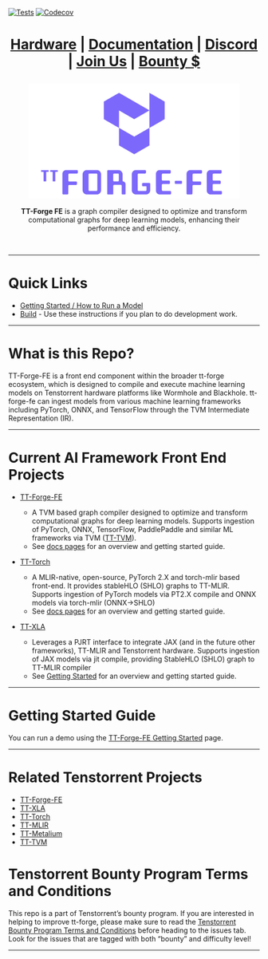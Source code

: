[![Tests][tests badge]][tests]
[![Codecov][codecov badge]][codecov]

<div align="center">

<h1>

[Hardware](https://tenstorrent.com/cards/) | [Documentation](https://docs.tenstorrent.com/tt-forge-fe/) | [Discord](https://discord.gg/tenstorrent) | [Join Us](https://boards.greenhouse.io/tenstorrent?gh_src=22e462047us) | [Bounty $](https://github.com/tenstorrent/tt-forge-fe/issues?q=is%3Aissue%20state%3Aopen%20label%3Abounty)

</h1>

<img src="./docs/src/imgs/tt_refresh_forge-fe_w_logo_purple.png" alt="ttnn logo" height="230"/>

<br>

**TT-Forge FE** is a graph compiler designed to optimize and transform computational graphs for deep learning models, enhancing their performance and efficiency.

</div>

<br>

-----
# Quick Links
- [Getting Started / How to Run a Model](docs/src/getting_started.md)
- [Build](docs/src/getting_started_build_from_source.md) - Use these instructions if you plan to do development work.

-----
# What is this Repo?

TT-Forge-FE is a front end component within the broader tt-forge ecosystem, which is designed to compile and execute machine learning models on Tenstorrent hardware platforms like Wormhole and Blackhole. tt-forge-fe can ingest models from various machine learning frameworks including PyTorch, ONNX, and TensorFlow through the TVM Intermediate Representation (IR).

-----
# Current AI Framework Front End Projects
- [TT-Forge-FE](https://github.com/tenstorrent/tt-forge-fe)
  - A TVM based graph compiler designed to optimize and transform computational graphs for deep learning models. Supports ingestion of PyTorch, ONNX, TensorFlow, PaddlePaddle and similar ML frameworks via TVM ([TT-TVM](https://github.com/tenstorrent/tt-tvm)).
  - See [docs pages](https://docs.tenstorrent.com/tt-forge-fe/getting-started.html) for an overview and getting started guide.

- [TT-Torch](https://github.com/tenstorrent/tt-torch)

  - A MLIR-native, open-source, PyTorch 2.X and torch-mlir based front-end. It provides stableHLO (SHLO) graphs to TT-MLIR. Supports ingestion of PyTorch models via PT2.X compile and ONNX models via torch-mlir (ONNX->SHLO)
  - See [docs pages](https://docs.tenstorrent.com/tt-torch) for an overview and getting started guide.

- [TT-XLA](https://github.com/tenstorrent/tt-xla)
  - Leverages a PJRT interface to integrate JAX (and in the future other frameworks), TT-MLIR and Tenstorrent hardware. Supports ingestion of JAX models via jit compile, providing StableHLO (SHLO) graph to TT-MLIR compiler
  - See [Getting Started](docs/src/getting_started.md) for an overview and getting started guide.

-----
# Getting Started Guide

You can run a demo using the [TT-Forge-FE Getting Started](https://docs.tenstorrent.com/tt-forge-fe/getting-started.html) page.

-----
# Related Tenstorrent Projects
- [TT-Forge-FE](https://github.com/tenstorrent/tt-forge-fe)
- [TT-XLA](https://github.com/tenstorrent/tt-xla)
- [TT-Torch](https://github.com/tenstorrent/tt-torch)
- [TT-MLIR](https://github.com/tenstorrent/tt-mlir)
- [TT-Metalium](https://github.com/tenstorrent/tt-metal)
- [TT-TVM](https://github.com/tenstorrent/tt-tvm)


# Tenstorrent Bounty Program Terms and Conditions
This repo is a part of Tenstorrent’s bounty program. If you are interested in helping to improve tt-forge, please make sure to read the [Tenstorrent Bounty Program Terms and Conditions](https://docs.tenstorrent.com/bounty_terms.html) before heading to the issues tab. Look for the issues that are tagged with both “bounty” and difficulty level!
- - -

[codecov]: https://codecov.io/gh/tenstorrent/tt-forge-fe
[tests]: https://github.com/tenstorrent/tt-forge-fe/actions/workflows/on-push.yml?query=branch%3Amain
[codecov badge]: https://codecov.io/gh/tenstorrent/tt-forge-fe/graph/badge.svg
[tests badge]: https://github.com/tenstorrent/tt-forge-fe/actions/workflows/on-push.yml/badge.svg?query=branch%3Amain

